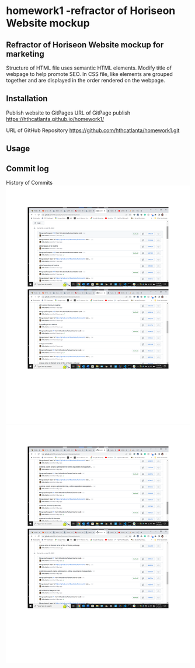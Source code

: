 # homework1 -refractor of Horiseon Website mockup

## Refractor of Horiseon Website mockup for marketing

Structure of HTML file uses semantic HTML elements.
Modify title of webpage to help promote SEO.
In CSS file, like elements are grouped together and are displayed in the order rendered on the webpage.


## Installation

Publish website to GitPages
URL of GitPage publish
 https://hthcatlanta.github.io/homework1/
 
 URL of GitHub Repository
https://github.com/hthcatlanta/homework1.git
## Usage

    


## Commit log
 History of Commits
![](assets/images/commit1.png)
![](assets/images/commit2.png)
